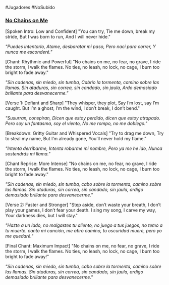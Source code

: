 #Jugadores #NoSubido
### [No Chains on Me](https://suno.com/song/bdf915f9-29db-4586-a85f-a697db1bd828)

[Spoken Intro: Low and Confident]
"You can try,
Tie me down, break my stride,
But I was born to run,
And I will never hide."

*"Puedes intentarlo,
Atame, desbaratar mi paso,
Pero nací para correr,
Y nunca me esconderé."*

[Chant: Rhythmic and Powerful]
"No chains on me, no fear, no grave,
I ride the storm, I walk the flames.
No ties, no leash, no lock, no cage,
I burn too bright to fade away."

*"Sin cadenas, sin miedo, sin tumba,
Cabrío la tormenta, camino sobre las llamas.
Sin ataduras, sin correa, sin candado, sin jaula,
Ardo demasiado brillante para desvanecerme."*

[Verse 1: Defiant and Sharp]
"They whisper, they plot,
Say I’m lost, say I’m caught.
But I’m a ghost, I’m the wind,
I don’t break, I don’t bend."

*"Susurran, conspiran,
Dicen que estoy perdido, dicen que estoy atrapado.
Pero soy un fantasma, soy el viento,
No me rompo, no me doblego."*

[Breakdown: Gritty Guitar and Whispered Vocals]
"Try to drag me down,
Try to steal my name,
But I’m already gone,
You’ll never hold my flame."

*"Intenta derribarme,
Intenta robarme mi nombre,
Pero ya me he ido,
Nunca sostendrás mi llama."*

[Chant Reprise: More Intense]
"No chains on me, no fear, no grave,
I ride the storm, I walk the flames.
No ties, no leash, no lock, no cage,
I burn too bright to fade away."

*"Sin cadenas, sin miedo, sin tumba,
cabo sobre la tormenta, camino sobre las llamas.
Sin ataduras, sin correa, sin candado, sin jaula,
ardigo demasiado brillante para desvanecerme."*

[Verse 2: Faster and Stronger]
"Step aside, don’t waste your breath,
I don’t play your games, I don’t fear your death.
I sing my song, I carve my way,
Your darkness dies, but I will stay."

*"Hazte a un lado, no malgastes tu aliento,
no juego a tus juegos, no temo a tu muerte.
canto mi canción, me abro camino,
tu oscuridad muere, pero yo me quedaré."*

[Final Chant: Maximum Impact]
"No chains on me, no fear, no grave,
I ride the storm, I walk the flames.
No ties, no leash, no lock, no cage,
I burn too bright to fade away!"

*"Sin cadenas, sin miedo, sin tumba,
cabo sobre la tormenta, camino sobre las llamas.
Sin ataduras, sin correa, sin candado, sin jaula,
ardigo demasiado brillante para desvanecerme."*